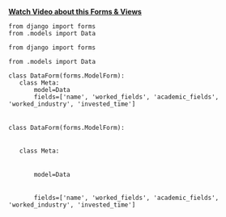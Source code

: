 
**[Watch Video about this Forms & Views](https://youtu.be/zcGjaVg9iHk?si=otKmMDNqU6xGeCop)** 
 ```python3
from django import forms
from .models import Data
 ```

 ```python3
from django import forms
 ```

 ```python3
from .models import Data
 ```


 ```python3
class DataForm(forms.ModelForm):
    class Meta:
        model=Data
        fields=['name', 'worked_fields', 'academic_fields', 'worked_industry', 'invested_time']
```

###### 
 ```python3
class DataForm(forms.ModelForm):
```
###### 
 ```python3
    class Meta:
```
###### 
 ```python3
        model=Data
```
###### 
 ```python3
        fields=['name', 'worked_fields', 'academic_fields', 'worked_industry', 'invested_time']
```
